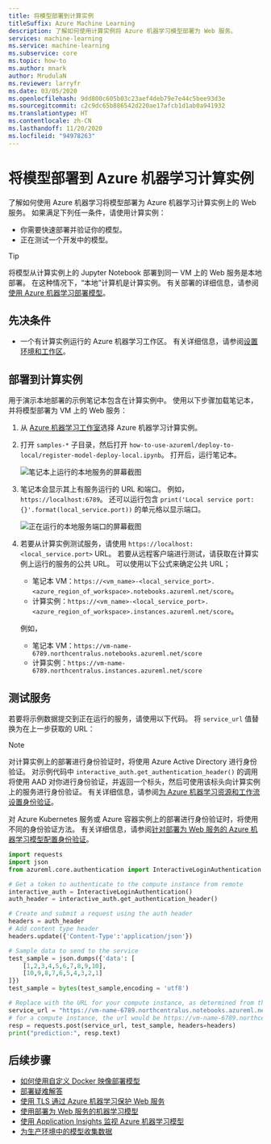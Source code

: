 ```yaml
---
title: 将模型部署到计算实例
titleSuffix: Azure Machine Learning
description: 了解如何使用计算实例将 Azure 机器学习模型部署为 Web 服务。
services: machine-learning
ms.service: machine-learning
ms.subservice: core
ms.topic: how-to
ms.author: mnark
author: MrudulaN
ms.reviewer: larryfr
ms.date: 03/05/2020
ms.openlocfilehash: 9dd800c605b03c23aef4deb79e7e44c5bee93d3e
ms.sourcegitcommit: c2c9dc65b886542d220ae17afcb1d1ab0a941932
ms.translationtype: HT
ms.contentlocale: zh-CN
ms.lasthandoff: 11/20/2020
ms.locfileid: "94978263"
---
```

# <a name="deploy-a-model-to-azure-machine-learning-compute-instances"></a>将模型部署到 Azure 机器学习计算实例



了解如何使用 Azure 机器学习将模型部署为 Azure 机器学习计算实例上的 Web 服务。 如果满足下列任一条件，请使用计算实例：

- 你需要快速部署并验证你的模型。
- 正在测试一个开发中的模型。

> [!TIP]
> 将模型从计算实例上的 Jupyter Notebook 部署到同一 VM 上的 Web 服务是本地部署。 在这种情况下，“本地”计算机是计算实例。 有关部署的详细信息，请参阅[使用 Azure 机器学习部署模型](how-to-deploy-and-where.md)。

## <a name="prerequisites"></a>先决条件

- 一个有计算实例运行的 Azure 机器学习工作区。 有关详细信息，请参阅[设置环境和工作区](tutorial-1st-experiment-sdk-setup.md)。

## <a name="deploy-to-the-compute-instances"></a>部署到计算实例

用于演示本地部署的示例笔记本包含在计算实例中。 使用以下步骤加载笔记本，并将模型部署为 VM 上的 Web 服务：

1. 从 [Azure 机器学习工作室](https://studio.ml.azure.cn)选择 Azure 机器学习计算实例。

1. 打开 `samples-*` 子目录，然后打开 `how-to-use-azureml/deploy-to-local/register-model-deploy-local.ipynb`。 打开后，运行笔记本。

    ![笔记本上运行的本地服务的屏幕截图](./media/how-to-deploy-local-container-notebook-vm/deploy-local-service.png)

1. 笔记本会显示其上有服务运行的 URL 和端口。 例如，`https://localhost:6789`。 还可以运行包含 `print('Local service port: {}'.format(local_service.port))` 的单元格以显示端口。

    ![正在运行的本地服务端口的屏幕截图](./media/how-to-deploy-local-container-notebook-vm/deploy-local-service-port.png)

1. 若要从计算实例测试服务，请使用 `https://localhost:<local_service.port>` URL。 若要从远程客户端进行测试，请获取在计算实例上运行的服务的公共 URL。 可以使用以下公式来确定公共 URL； 
    * 笔记本 VM：`https://<vm_name>-<local_service_port>.<azure_region_of_workspace>.notebooks.azureml.net/score`。 
    * 计算实例：`https://<vm_name>-<local_service_port>.<azure_region_of_workspace>.instances.azureml.net/score`。 

    例如， 
    * 笔记本 VM：`https://vm-name-6789.northcentralus.notebooks.azureml.net/score` 
    * 计算实例：`https://vm-name-6789.northcentralus.instances.azureml.net/score`

## <a name="test-the-service"></a>测试服务

若要将示例数据提交到正在运行的服务，请使用以下代码。 将 `service_url` 值替换为在上一步获取的 URL：

> [!NOTE]
> 对计算实例上的部署进行身份验证时，将使用 Azure Active Directory 进行身份验证。 对示例代码中 `interactive_auth.get_authentication_header()` 的调用将使用 AAD 对你进行身份验证，并返回一个标头，然后可使用该标头向计算实例上的服务进行身份验证。 有关详细信息，请参阅[为 Azure 机器学习资源和工作流设置身份验证](how-to-setup-authentication.md#interactive-authentication)。
>
> 对 Azure Kubernetes 服务或 Azure 容器实例上的部署进行身份验证时，将使用不同的身份验证方法。 有关详细信息，请参阅[针对部署为 Web 服务的 Azure 机器学习模型配置身份验证](how-to-authenticate-web-service.md)。

```python
import requests
import json
from azureml.core.authentication import InteractiveLoginAuthentication

# Get a token to authenticate to the compute instance from remote
interactive_auth = InteractiveLoginAuthentication()
auth_header = interactive_auth.get_authentication_header()

# Create and submit a request using the auth header
headers = auth_header
# Add content type header
headers.update({'Content-Type':'application/json'})

# Sample data to send to the service
test_sample = json.dumps({'data': [
    [1,2,3,4,5,6,7,8,9,10],
    [10,9,8,7,6,5,4,3,2,1]
]})
test_sample = bytes(test_sample,encoding = 'utf8')

# Replace with the URL for your compute instance, as determined from the previous section
service_url = "https://vm-name-6789.northcentralus.notebooks.azureml.net/score"
# for a compute instance, the url would be https://vm-name-6789.northcentralus.instances.azureml.net/score
resp = requests.post(service_url, test_sample, headers=headers)
print("prediction:", resp.text)
```

## <a name="next-steps"></a>后续步骤

* [如何使用自定义 Docker 映像部署模型](how-to-deploy-custom-docker-image.md)
* [部署疑难解答](how-to-troubleshoot-deployment.md)
* [使用 TLS 通过 Azure 机器学习保护 Web 服务](how-to-secure-web-service.md)
* [使用部署为 Web 服务的机器学习模型](how-to-consume-web-service.md)
* [使用 Application Insights 监视 Azure 机器学习模型](how-to-enable-app-insights.md)
* [为生产环境中的模型收集数据](how-to-enable-data-collection.md)